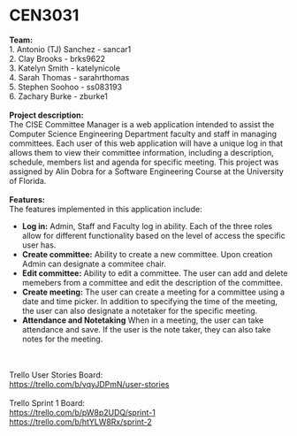 <h1>CEN3031</h1>
<b>Team:</b><br>
1. Antonio (TJ) Sanchez - sancar1<br>
2. Clay Brooks - brks9622<br>
3. Katelyn Smith - katelynicole<br>
4. Sarah Thomas - sarahrthomas<br>
5. Stephen Soohoo - ss083193<br>
6. Zachary Burke - zburke1
<br><br>
<b>Project description:</b><br>
The CISE Committee Manager is a web application intended to assist the Computer Science Engineering Department faculty and staff in managing committees. Each user of this web application will have a unique log in that allows them to view their committee information, including a description, schedule, members list and agenda for specific meeting. This project was assigned by Alin Dobra for a Software Engineering Course at the University of Florida. 
<br><br>
<b>Features:</b><br>
The features implemented in this application include:

- <b>Log in:</b> Admin, Staff and Faculty log in ability. Each of the three roles allow for different functionality based on the level of access the specific user has.
- <b>Create committee:</b> Ability to create a new committee. Upon creation Admin can designate a commitee chair. 
- <b>Edit committee:</b> Ability to edit a committee. The user can add and delete memebers from a committee and edit the description of the committee.
- <b>Create meeting:</b> The user can create a meeting for a committee using a date and time picker. In addition to specifying the time of the meeting, the user can also designate a notetaker for the specific meeting.
- <b>Attendance and Notetaking</b> When in a meeting, the user can take attendance and save. If the user is the note taker, they can also take notes for the meeting.

<br><br>
Trello User Stories Board:<br>
https://trello.com/b/vqyJDPmN/user-stories
<br><br>
Trello Sprint 1 Board:<br>
https://trello.com/b/pW8p2UDQ/sprint-1<br>
https://trello.com/b/htYLW8Rx/sprint-2<br>
